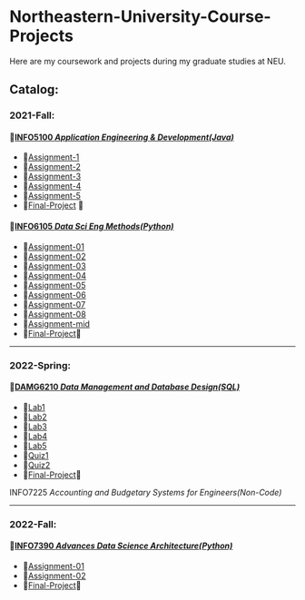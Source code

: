 # Northeastern-University-Course-Projects
Here are my coursework and projects during my graduate studies at NEU.

## Catalog:
### 2021-Fall: 
#### :file_folder:[INFO5100 *Application Engineering & Development(Java)*](https://github.com/ZihanWan97/Northeastern-University-Course-Projects/tree/main/INFO5100%20Application%20Engineering%20%26%20Development)  
- :file_folder:[Assignment-1](https://github.com/ZihanWan97/Northeastern-University-Course-Projects/tree/main/INFO5100%20Application%20Engineering%20%26%20Development/Assignment-1)
- :file_folder:[Assignment-2](https://github.com/ZihanWan97/Northeastern-University-Course-Projects/tree/main/INFO5100%20Application%20Engineering%20%26%20Development/Assignment-2) 
- :file_folder:[Assignment-3](https://github.com/ZihanWan97/Northeastern-University-Course-Projects/tree/main/INFO5100%20Application%20Engineering%20%26%20Development/Assignment-3) 
- :file_folder:[Assignment-4](https://github.com/ZihanWan97/Northeastern-University-Course-Projects/tree/main/INFO5100%20Application%20Engineering%20%26%20Development/Assignment-4) 
- :file_folder:[Assignment-5](https://github.com/ZihanWan97/Northeastern-University-Course-Projects/tree/main/INFO5100%20Application%20Engineering%20%26%20Development/Assignment-5)   
- :file_folder:[Final-Project](https://github.com/ZihanWan97/Northeastern-University-Course-Projects/tree/main/INFO5100%20Application%20Engineering%20%26%20Development/Final-Project) 🦞



#### :file_folder:[INFO6105 *Data Sci Eng Methods(Python)*](https://github.com/ZihanWan97/Northeastern-University-Course-Projects/tree/main/INFO6105%20Data%20Sci%20Eng%20Methods)
- :file_folder:[Assignment-01](https://github.com/ZihanWan97/Northeastern-University-Course-Projects/tree/main/INFO6105%20Data%20Sci%20Eng%20Methods/Assignments/Assignment-01)
- :file_folder:[Assignment-02](https://github.com/ZihanWan97/Northeastern-University-Course-Projects/tree/main/INFO6105%20Data%20Sci%20Eng%20Methods/Assignments/Assignment-02)
- :file_folder:[Assignment-03](https://github.com/ZihanWan97/Northeastern-University-Course-Projects/tree/main/INFO6105%20Data%20Sci%20Eng%20Methods/Assignments/Assignment-03)
- :file_folder:[Assignment-04](https://github.com/ZihanWan97/Northeastern-University-Course-Projects/tree/main/INFO6105%20Data%20Sci%20Eng%20Methods/Assignments/Assignment-04)
- :file_folder:[Assignment-05](https://github.com/ZihanWan97/Northeastern-University-Course-Projects/tree/main/INFO6105%20Data%20Sci%20Eng%20Methods/Assignments/Assignment-05)
- :file_folder:[Assignment-06](https://github.com/ZihanWan97/Northeastern-University-Course-Projects/tree/main/INFO6105%20Data%20Sci%20Eng%20Methods/Assignments/Assignment-06)
- :file_folder:[Assignment-07](https://github.com/ZihanWan97/Northeastern-University-Course-Projects/tree/main/INFO6105%20Data%20Sci%20Eng%20Methods/Assignments/Assignment-07)
- :file_folder:[Assignment-08](https://github.com/ZihanWan97/Northeastern-University-Course-Projects/tree/main/INFO6105%20Data%20Sci%20Eng%20Methods/Assignments/Assignment-08)
- :file_folder:[Assignment-mid](https://github.com/ZihanWan97/Northeastern-University-Course-Projects/tree/main/INFO6105%20Data%20Sci%20Eng%20Methods/Assignments/Assignment-mid)
- :file_folder:[Final-Project](https://github.com/ZihanWan97/Northeastern-University-Course-Projects/tree/main/INFO6105%20Data%20Sci%20Eng%20Methods/Final%20Project)🦞

------------------
           
### 2022-Spring:     
#### :file_folder:[DAMG6210 *Data Management and Database Design(SQL)*](https://github.com/ZihanWan97/Northeastern-University-Course-Projects/tree/main/DAMG6210%20Data%20Management%20and%20Database%20Design)
- :file_folder:[Lab1](https://github.com/ZihanWan97/Northeastern-University-Course-Projects/tree/main/DAMG6210%20Data%20Management%20and%20Database%20Design/Lab1)
- :file_folder:[Lab2](https://github.com/ZihanWan97/Northeastern-University-Course-Projects/tree/main/DAMG6210%20Data%20Management%20and%20Database%20Design/Lab2)
- :file_folder:[Lab3](https://github.com/ZihanWan97/Northeastern-University-Course-Projects/tree/main/DAMG6210%20Data%20Management%20and%20Database%20Design/Lab3) 
- :file_folder:[Lab4](https://github.com/ZihanWan97/Northeastern-University-Course-Projects/tree/main/DAMG6210%20Data%20Management%20and%20Database%20Design/Lab4)   
- :file_folder:[Lab5](https://github.com/ZihanWan97/Northeastern-University-Course-Projects/tree/main/DAMG6210%20Data%20Management%20and%20Database%20Design/Lab5) 
- :file_folder:[Quiz1](https://github.com/ZihanWan97/Northeastern-University-Course-Projects/tree/main/DAMG6210%20Data%20Management%20and%20Database%20Design/Quiz1) 
- :file_folder:[Quiz2](https://github.com/ZihanWan97/Northeastern-University-Course-Projects/tree/main/DAMG6210%20Data%20Management%20and%20Database%20Design/Quiz2) 
- :file_folder:[Final-Project](https://github.com/ZihanWan97/Northeastern-University-Course-Projects/tree/main/DAMG6210%20Data%20Management%20and%20Database%20Design/Final-Project)🦞

INFO7225 *Accounting and Budgetary Systems for Engineers(Non-Code)*

--------------------


### 2022-Fall:     
#### :file_folder:[INFO7390 *Advances Data Science Architecture(Python)*](https://github.com/ZihanWan97/Northeastern-University-Course-Projects/tree/main/INFO7390%20Advances%20Data%20Science%20Architecture)
- :file_folder:[Assignment-01](https://github.com/ZihanWan97/Northeastern-University-Course-Projects/tree/main/INFO7390%20Advances%20Data%20Science%20Architecture/Assignment-01)
- :file_folder:[Assignment-02](https://github.com/ZihanWan97/Northeastern-University-Course-Projects/tree/main/INFO7390%20Advances%20Data%20Science%20Architecture/Assignment-02)
- :file_folder:[Final-Project](https://github.com/ZihanWan97/Northeastern-University-Course-Projects/tree/main/INFO7390%20Advances%20Data%20Science%20Architecture/Final-Project)🦞
